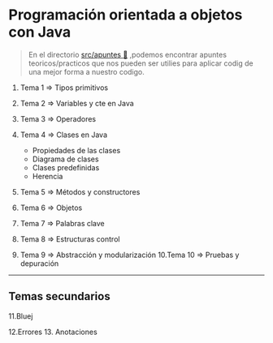 
# Programación orientada a objetos con Java

> En el directorio [src/apuntes :open_file_folder:](src/Apuntes/README.md) ,podemos encontrar apuntes teoricos/practicos que nos pueden ser utilies para aplicar codig de una mejor forma a nuestro codigo.

1. Tema 1 => Tipos primitivos
2. Tema 2 => Variables y cte en Java
3. Tema 3 => Operadores
4. Tema 4 => Clases en Java
    - Propiedades de las clases
    - Diagrama de clases
    - Clases predefinidas
    - Herencia
  
5. Tema 5 => Métodos y constructores
6. Tema 6 => Objetos
7. Tema 7 => Palabras clave
8. Tema 8 => Estructuras control
9. Tema 9 => Abstracción y modularización
10.Tema 10 => Pruebas y depuración

------

## Temas secundarios

11.Bluej

12.Errores
13. Anotaciones